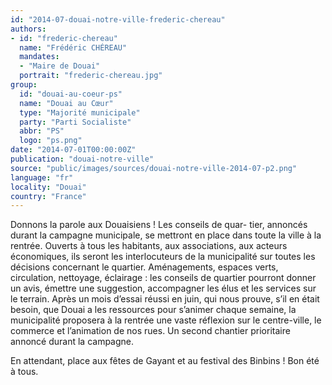 ```yaml
---
id: "2014-07-douai-notre-ville-frederic-chereau"
authors:
- id: "frederic-chereau"
  name: "Frédéric CHÉREAU"
  mandates: 
  - "Maire de Douai"
  portrait: "frederic-chereau.jpg"
group:
  id: "douai-au-coeur-ps"
  name: "Douai au Cœur"
  type: "Majorité municipale"
  party: "Parti Socialiste"
  abbr: "PS"
  logo: "ps.png"
date: "2014-07-01T00:00:00Z"
publication: "douai-notre-ville"
source: "public/images/sources/douai-notre-ville-2014-07-p2.png"
language: "fr"
locality: "Douai"
country: "France"
---
```


Donnons la parole aux Douaisiens ! Les conseils de quar-
tier, annoncés durant la campagne municipale, se mettront en place dans toute la ville à la rentrée. Ouverts à tous les habitants, aux associations, aux acteurs économiques, ils seront les interlocuteurs de la municipalité sur toutes les décisions concernant le quartier. Aménagements, espaces verts, circulation, nettoyage, éclairage : les conseils de quartier pourront donner un avis, émettre une suggestion, accompagner les élus et les services sur le terrain.
Après un mois d’essai réussi en juin, qui nous prouve, s’il en était besoin, que Douai a les ressources pour s’animer chaque semaine, la municipalité proposera à la rentrée une vaste réflexion sur le centre-ville, le commerce et l’animation de nos rues. Un second chantier prioritaire annoncé durant la campagne.

En attendant, place aux fêtes de Gayant et au festival des Binbins ! Bon été à tous.
